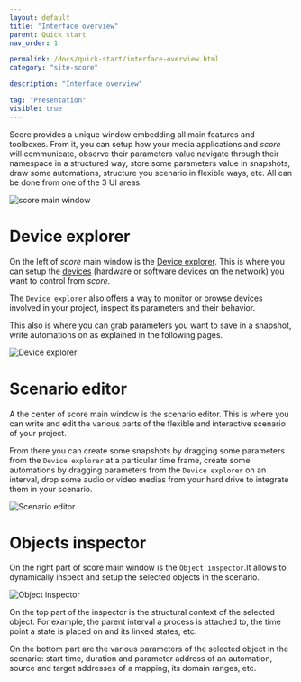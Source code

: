```yaml
---
layout: default
title: "Interface overview"
parent: Quick start
nav_order: 1

permalink: /docs/quick-start/interface-overview.html
category: "site-score"

description: "Interface overview"

tag: "Presentation"
visible: true
---
```


Score provides a unique window embedding all main features and toolboxes. From it, you can setup how your media applications and *score* will communicate, observe their parameters value navigate through their namespace in a structured way, store some parameters value in snapshots, draw some automations, structure you scenario in flexible ways, etc. All can be done from one of the 3 UI areas:

![score main window](/score-docs/assets/images/quick-start/score-interface/score-main-window.png "score main window")

# Device explorer

On the left of *score* main window is the [Device explorer](/score-docs/docs/references/glossary.html#device-explorer). This is where you can setup the [devices](/score-docs/docs/references/glossary.html#device) (hardware or software devices on the network) you want to control from *score*. 

The `Device explorer` also offers a way to monitor or browse devices involved in your project, inspect its parameters and their behavior.

This also is where you can grab parameters you want to save in a snapshot, write automations on as explained in the following pages.

![Device explorer](/score-docs/assets/images/quick-start/score-interface/device_explorer.png "Device explorer")

# Scenario editor

A the center of score main window is the scenario editor. This is where you can write and edit the various parts of the flexible and interactive scenario of your project.

From there you can create some snapshots by dragging some parameters from the `Device explorer` at a particular time frame, create some automations by dragging parameters from the `Device explorer` on an interval, drop some audio or video medias from your hard drive to integrate them in your scenario.

![Scenario editor](/score-docs/assets/images/quick-start/score-interface/scenario_editor.png "Scenario editor")

# Objects inspector

On the right part of score main window is the `Object inspector`.It allows to dynamically inspect and setup the selected objects in the scenario.

![Object inspector](/score-docs/assets/images/quick-start/score-interface/dynamic_inspector.png "Object inspector")

On the top part of the inspector is the structural context of the selected object. For example, the parent interval a process is attached to, the time point a state is placed on and its linked states, etc.

On the bottom part are the various parameters of the selected object in the scenario: start time, duration and parameter address of an automation, source and target addresses of a mapping, its domain ranges, etc.